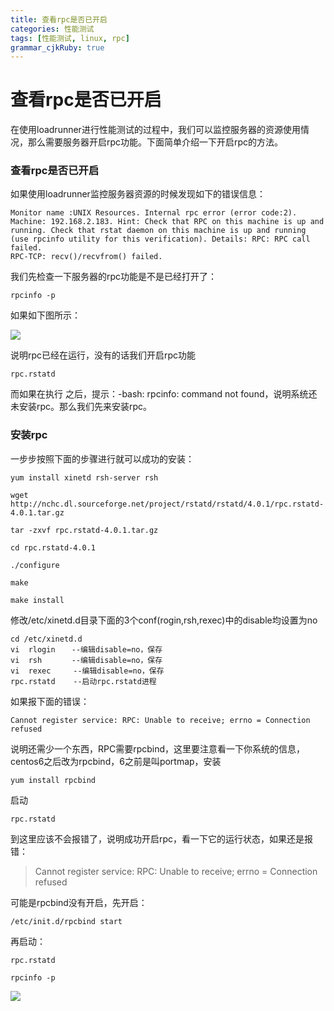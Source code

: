 ```yaml
---
title: 查看rpc是否已开启
categories: 性能测试
tags: [性能测试, linux, rpc]
grammar_cjkRuby: true
---
```


# 查看rpc是否已开启
在使用loadrunner进行性能测试的过程中，我们可以监控服务器的资源使用情况，那么需要服务器开启rpc功能。下面简单介绍一下开启rpc的方法。

<!--more-->

### 查看rpc是否已开启
如果使用loadrunner监控服务器资源的时候发现如下的错误信息：

```
Monitor name :UNIX Resources. Internal rpc error (error code:2). Machine: 192.168.2.183. Hint: Check that RPC on this machine is up and running. Check that rstat daemon on this machine is up and running (use rpcinfo utility for this verification). Details: RPC: RPC call failed.
RPC-TCP: recv()/recvfrom() failed.
```

我们先检查一下服务器的rpc功能是不是已经打开了：

```
rpcinfo -p
```

如果如下图所示：

![](http://upload-images.jianshu.io/upload_images/2936641-7721b4dead7a6150.png?imageMogr2/auto-orient/strip%7CimageView2/2/w/1240)

说明rpc已经在运行，没有的话我们开启rpc功能

```
rpc.rstatd
```

而如果在执行  之后，提示：-bash: rpcinfo: command not found，说明系统还未安装rpc。那么我们先来安装rpc。

### 安装rpc

一步步按照下面的步骤进行就可以成功的安装：

```
yum install xinetd rsh-server rsh
```

```
wget http://nchc.dl.sourceforge.net/project/rstatd/rstatd/4.0.1/rpc.rstatd-4.0.1.tar.gz
```

```
tar -zxvf rpc.rstatd-4.0.1.tar.gz
```

```
cd rpc.rstatd-4.0.1
```

```
./configure
```

```
make
```


```
make install
```

修改/etc/xinetd.d目录下面的3个conf(rogin,rsh,rexec)中的disable均设置为no

```
cd /etc/xinetd.d
vi  rlogin  　--编辑disable=no，保存
vi  rsh     　--编辑disable=no，保存
vi  rexec     --编辑disable=no，保存
rpc.rstatd    --启动rpc.rstatd进程
```

如果报下面的错误：

```
Cannot register service: RPC: Unable to receive; errno = Connection refused
```

说明还需少一个东西，RPC需要rpcbind，这里要注意看一下你系统的信息，centos6之后改为rpcbind，6之前是叫portmap，安装

```
yum install rpcbind
```

启动

```
rpc.rstatd
```

到这里应该不会报错了，说明成功开启rpc，看一下它的运行状态，如果还是报错：

>Cannot register service: RPC: Unable to receive; errno = Connection refused

可能是rpcbind没有开启，先开启：

```
/etc/init.d/rpcbind start
```

再启动：

```
rpc.rstatd
```

```
rpcinfo -p
```

![](http://upload-images.jianshu.io/upload_images/2936641-7721b4dead7a6150.png?imageMogr2/auto-orient/strip%7CimageView2/2/w/1240)



